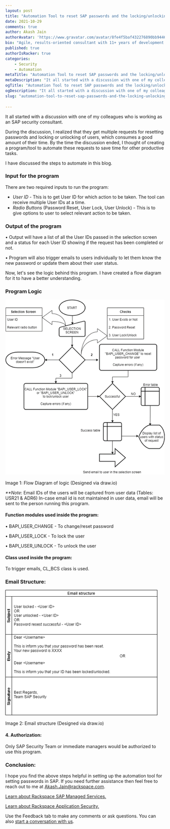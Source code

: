 ```yaml
---
layout: post
title: "Automation Tool to reset SAP passwords and the locking/unlocking of SAP users"
date: 2021-10-29
comments: true
author: Akash Jain
authorAvatar: 'https://www.gravatar.com/avatar/8fe4f5baf432276890bb9446b77ca758'
bio: "Agile, results-oriented consultant with 11+ years of development and team management experience in providing integrated business solutions to diverse clients globally. Love to do singing and sketching in my free time."
published: true
authorIsRacker: true
categories:
    - Security
    - Automation
metaTitle: "Automation Tool to reset SAP passwords and the locking/unlocking of SAP users"
metaDescription: "It all started with a discussion with one of my colleagues who is working as an SAP security consultant."
ogTitle: "Automation Tool to reset SAP passwords and the locking/unlocking of SAP users"
ogDescription: "It all started with a discussion with one of my colleagues who is working as an SAP security consultant."
slug: "automation-tool-to-reset-sap-passwords-and-the-locking-unlocking-of-sap-users"

---
```


It all started with a discussion with one of my colleagues who is working as an SAP security consultant.

<!--more-->

During the  discussion, I realized that they get multiple requests for resetting passwords and locking or unlocking of users, which consumes a good amount of their time. By the time the discussion ended, I thought of creating a program/tool to automate these requests to save time for other productive tasks.

I have discussed the steps to automate in this blog. 

### Input for the program
There are two required inputs to run the program:

 - _User ID_ - This is to get User ID for which action to be taken. The tool can receive multiple User IDs at a time. 
- _Radio Buttons_ (Password Reset, User Lock, User Unlock) - This is to give options to user to select relevant action to be taken.


### Output of the program

•	Output will have a list of all the User IDs passed in the selection screen and a status for each User ID showing if the request has been completed or not.

•	Program will also trigger emails to users individually to let them know the new password or update them about their user status.

Now, let's see the logic behind this program. I have created a flow diagram for it to have a better understanding. 

### Program Logic

<img src="Picture1.png" title="" alt="">

Image 1: Flow Diagram of logic (Designed via draw.io)

_**Note_: Email IDs of the users will be captured from user data (Tables: USR21 & ADR6)
In-case email id is not maintained in user data, email will be sent to the person running this program.

#### Function modules used inside the program:

•	BAPI_USER_CHANGE - To change/reset password

•	BAPI_USER_LOCK - To lock the user

•	BAPI_USER_UNLOCK - To unlock the user

#### Class used inside the program:

To trigger emails, CL_BCS class is used.

### Email Structure:

<img src="Picture2.png" title="" alt="">

Image 2: Email structure (Designed via draw.io)


#### 4. Authorization:

Only SAP Security Team or immediate managers would be authorized to use this program.

### Conclusion:
I hope you find the above steps helpful in setting up the automation tool for setting passwords in SAP. If you need further assistance then feel free to reach out to me at Akash.Jain@rackspace.com.



<a class="cta purple" id="cta" href="https://www.rackspace.com/applications/sap">Learn about Rackspace SAP Managed Services.</a>

<a class="cta purple" id="cta" href="https://www.rackspace.com/security/application-security"> Learn about Rackspace Application Security.</a>


Use the Feedback tab to make any comments or ask questions. You can also
[start a conversation with us](https://www.rackspace.com/contact).
